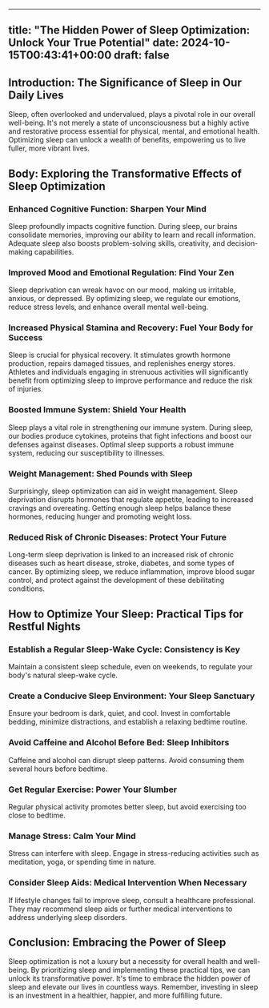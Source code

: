 
---
title: "The Hidden Power of Sleep Optimization: Unlock Your True Potential"
date: 2024-10-15T00:43:41+00:00
draft: false
---

## Introduction: The Significance of Sleep in Our Daily Lives

Sleep, often overlooked and undervalued, plays a pivotal role in our overall well-being. It's not merely a state of unconsciousness but a highly active and restorative process essential for physical, mental, and emotional health. Optimizing sleep can unlock a wealth of benefits, empowering us to live fuller, more vibrant lives.

## Body: Exploring the Transformative Effects of Sleep Optimization

### Enhanced Cognitive Function: Sharpen Your Mind

Sleep profoundly impacts cognitive function. During sleep, our brains consolidate memories, improving our ability to learn and recall information. Adequate sleep also boosts problem-solving skills, creativity, and decision-making capabilities.

### Improved Mood and Emotional Regulation: Find Your Zen

Sleep deprivation can wreak havoc on our mood, making us irritable, anxious, or depressed. By optimizing sleep, we regulate our emotions, reduce stress levels, and enhance overall mental well-being.

### Increased Physical Stamina and Recovery: Fuel Your Body for Success

Sleep is crucial for physical recovery. It stimulates growth hormone production, repairs damaged tissues, and replenishes energy stores. Athletes and individuals engaging in strenuous activities will significantly benefit from optimizing sleep to improve performance and reduce the risk of injuries.

### Boosted Immune System: Shield Your Health

Sleep plays a vital role in strengthening our immune system. During sleep, our bodies produce cytokines, proteins that fight infections and boost our defenses against diseases. Optimal sleep supports a robust immune system, reducing our susceptibility to illnesses.

### Weight Management: Shed Pounds with Sleep

Surprisingly, sleep optimization can aid in weight management. Sleep deprivation disrupts hormones that regulate appetite, leading to increased cravings and overeating. Getting enough sleep helps balance these hormones, reducing hunger and promoting weight loss.

### Reduced Risk of Chronic Diseases: Protect Your Future

Long-term sleep deprivation is linked to an increased risk of chronic diseases such as heart disease, stroke, diabetes, and some types of cancer. By optimizing sleep, we reduce inflammation, improve blood sugar control, and protect against the development of these debilitating conditions.

## How to Optimize Your Sleep: Practical Tips for Restful Nights

### Establish a Regular Sleep-Wake Cycle: Consistency is Key

Maintain a consistent sleep schedule, even on weekends, to regulate your body's natural sleep-wake cycle.

### Create a Conducive Sleep Environment: Your Sleep Sanctuary

Ensure your bedroom is dark, quiet, and cool. Invest in comfortable bedding, minimize distractions, and establish a relaxing bedtime routine.

### Avoid Caffeine and Alcohol Before Bed: Sleep Inhibitors

Caffeine and alcohol can disrupt sleep patterns. Avoid consuming them several hours before bedtime.

### Get Regular Exercise: Power Your Slumber

Regular physical activity promotes better sleep, but avoid exercising too close to bedtime.

### Manage Stress: Calm Your Mind

Stress can interfere with sleep. Engage in stress-reducing activities such as meditation, yoga, or spending time in nature.

### Consider Sleep Aids: Medical Intervention When Necessary

If lifestyle changes fail to improve sleep, consult a healthcare professional. They may recommend sleep aids or further medical interventions to address underlying sleep disorders.

## Conclusion: Embracing the Power of Sleep

Sleep optimization is not a luxury but a necessity for overall health and well-being. By prioritizing sleep and implementing these practical tips, we can unlock its transformative power. It's time to embrace the hidden power of sleep and elevate our lives in countless ways. Remember, investing in sleep is an investment in a healthier, happier, and more fulfilling future.
